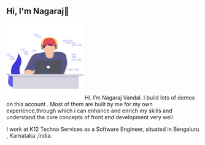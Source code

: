 ## Hi, I'm Nagaraj👋 

<img src="./Images/coder.svg" alt="Image That shows A guy Coding" width="200px" height="200px">
Hi. I’m Nagaraj Vandal. I build lots of demos on this account . Most of them are built by me for my own experience,through which i can enhance and enrich my skills
and understand the core concepts of front end development very well

I work at K12 Techno Services as a Software Engineer, situated in Bengaluru , Karnataka ,India.
